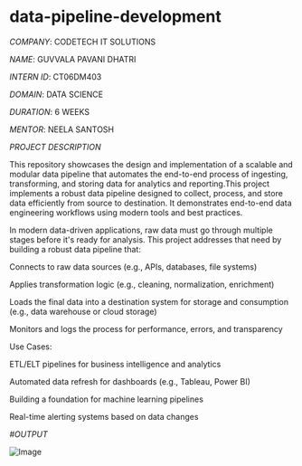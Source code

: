 # data-pipeline-development

*COMPANY*: CODETECH IT SOLUTIONS

*NAME*: GUVVALA PAVANI DHATRI

*INTERN ID*: CT06DM403

*DOMAIN*: DATA SCIENCE

*DURATION*: 6 WEEKS

*MENTOR*: NEELA SANTOSH

*PROJECT DESCRIPTION*

This repository showcases the design and implementation of a scalable and modular data pipeline that automates the end-to-end process of ingesting, transforming, and storing data for analytics and reporting.This project implements a robust data pipeline designed to collect, process, and store data efficiently from source to destination. It demonstrates end-to-end data engineering workflows using modern tools and best practices.

In modern data-driven applications, raw data must go through multiple stages before it's ready for analysis. This project addresses that need by building a robust data pipeline that:

Connects to raw data sources (e.g., APIs, databases, file systems)

Applies transformation logic (e.g., cleaning, normalization, enrichment)

Loads the final data into a destination system for storage and consumption (e.g., data warehouse or cloud storage)

Monitors and logs the process for performance, errors, and transparency

Use Cases:

ETL/ELT pipelines for business intelligence and analytics

Automated data refresh for dashboards (e.g., Tableau, Power BI)

Building a foundation for machine learning pipelines

Real-time alerting systems based on data changes


*#OUTPUT*

![Image](https://github.com/user-attachments/assets/93c6c274-8c45-4310-9896-91bfcf25265b)
